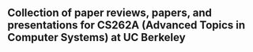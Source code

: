 ## Collection of paper reviews, papers, and presentations for CS262A (Advanced Topics in Computer Systems) at UC Berkeley
